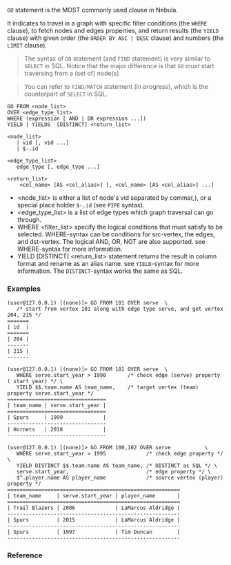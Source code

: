 `GO` statement is the MOST commonly used clause in Nebula. 

It indicates to travel in a graph with specific filter conditions (the `WHERE` clause), to fetch nodes and edges properties, and return results (the `YIELD` clause) with given order (the `ORDER BY ASC | DESC` clause) and numbers (the `LIMIT` clause).

>The syntax of `GO` statement (and `FIND` statement) is very similar to `SELECT` in SQL. Notice that the major difference is that `GO` must start traversing from a (set of) node(s)

>You can refer to `FIND/MATCH` statement (in progress), which is the counterpart of `SELECT` in SQL.

```
GO FROM <node_list> 
OVER <edge_type_list> 
WHERE (expression [ AND | OR expression ...])  
YIELD | YIELDS  [DISTINCT] <return_list>

<node_list>
   | vid [, vid ...]
   | $-.id
   
<edge_type_list>
   edge_type [, edge_type ...]

<return_list>   
    <col_name> [AS <col_alias>] [, <col_name> [AS <col_alias>] ...]
```

* <node_list> is either a list of node's vid separated by comma(,), or a special place holder `$-.id` (see `PIPE` syntax).
* <edge_type_list> is a list of edge types which graph traversal can go through.
* WHERE <filter_list> specify the logical conditions that must satisfy to be selected. WHERE-syntax can be conditions for src-vertex, the edges, and dst-vertex. The logical AND, OR, NOT are also supported. see WHERE-syntax for more information.
* YIELD [DISTINCT] <return_list> statement returns the result in column format and rename as an alias name. see `YIELD`-syntax for more information. The `DISTINCT`-syntax works the same as SQL.

### Examples

```
(user@127.0.0.1) [(none)]> GO FROM 101 OVER serve  \
   /* start from vertex 101 along with edge type serve, and get vertex 204, 215 */
=======
| id  |
=======
| 204 |
-------
| 215 |
-------
```


```
(user@127.0.0.1) [(none)]> GO FROM 101 OVER serve  \
   WHERE serve.start_year > 1990       /* check edge (serve) property ( start_year) */ \ 
   YIELD $$.team.name AS team_name,    /* target vertex (team) property serve.start_year */
================================
| team_name | serve.start_year |
================================
| Spurs     | 1999             |
-------------------------------- 
| Hornets   | 2018             | 
--------------------------------   
```

```
(user@127.0.0.1) [(none)]> GO FROM 100,102 OVER serve           \
   WHERE serve.start_year > 1995             /* check edge property */ \
   YIELD DISTINCT $$.team.name AS team_name, /* DISTINCT as SQL */ \ 
   serve.start_year,                         /* edge property */ \
   $^.player.name AS player_name             /* source vertex (player) property */
========================================================
| team_name     | serve.start_year | player_name       |
========================================================
| Trail Blazers | 2006             | LaMarcus Aldridge |
--------------------------------------------------------
| Spurs         | 2015             | LaMarcus Aldridge |
--------------------------------------------------------
| Spurs         | 1997             | Tim Duncan        |
--------------------------------------------------------   
```


### Reference

 

